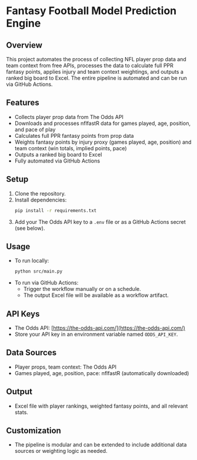 # Fantasy Football Model Prediction Engine

## Overview
This project automates the process of collecting NFL player prop data and team context from free APIs, processes the data to calculate full PPR fantasy points, applies injury and team context weightings, and outputs a ranked big board to Excel. The entire pipeline is automated and can be run via GitHub Actions.

## Features
- Collects player prop data from The Odds API
- Downloads and processes nflfastR data for games played, age, position, and pace of play
- Calculates full PPR fantasy points from prop data
- Weights fantasy points by injury proxy (games played, age, position) and team context (win totals, implied points, pace)
- Outputs a ranked big board to Excel
- Fully automated via GitHub Actions

## Setup
1. Clone the repository.
2. Install dependencies:
   ```bash
   pip install -r requirements.txt
   ```
3. Add your The Odds API key to a `.env` file or as a GitHub Actions secret (see below).

## Usage
- To run locally:
  ```bash
  python src/main.py
  ```
- To run via GitHub Actions:
  - Trigger the workflow manually or on a schedule.
  - The output Excel file will be available as a workflow artifact.

## API Keys
- The Odds API: [https://the-odds-api.com/](https://the-odds-api.com/)
- Store your API key in an environment variable named `ODDS_API_KEY`.

## Data Sources
- Player props, team context: The Odds API
- Games played, age, position, pace: nflfastR (automatically downloaded)

## Output
- Excel file with player rankings, weighted fantasy points, and all relevant stats.

## Customization
- The pipeline is modular and can be extended to include additional data sources or weighting logic as needed.